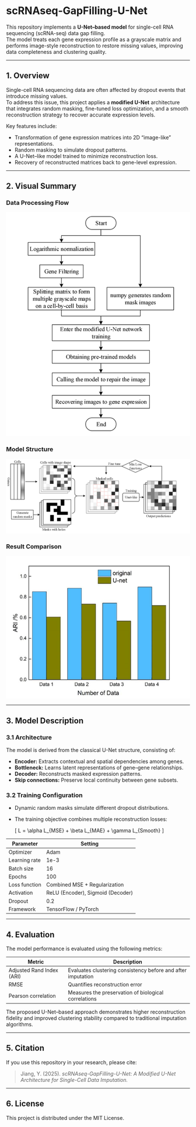 # scRNAseq-GapFilling-U-Net

This repository implements a **U-Net–based model** for single-cell RNA sequencing (scRNA-seq) data gap filling.  
The model treats each gene expression profile as a grayscale matrix and performs image-style reconstruction to restore missing values, improving data completeness and clustering quality.

---

## 1. Overview

Single-cell RNA sequencing data are often affected by dropout events that introduce missing values.  
To address this issue, this project applies a **modified U-Net** architecture that integrates random masking, fine-tuned loss optimization, and a smooth reconstruction strategy to recover accurate expression levels.

Key features include:
- Transformation of gene expression matrices into 2D “image-like” representations.  
- Random masking to simulate dropout patterns.  
- A U-Net–like model trained to minimize reconstruction loss.  
- Recovery of reconstructed matrices back to gene-level expression.

---

## 2. Visual Summary

### Data Processing Flow
![Flowchart](figures/Single-cell%20sequencing%20data%20gap-filling%20algorithm%20flow%20chart.png)

### Model Structure
![Architecture](figures/Variable%20combination%20algorithm%20interpolation%20flow.png)

### Result Comparison
![Results](figures/Comparison%20of%20the%20clustering%20effect%20before%20and%20after%20filling%20the%20gap.png)


---

## 3. Model Description

### 3.1 Architecture
The model is derived from the classical U-Net structure, consisting of:
- **Encoder:** Extracts contextual and spatial dependencies among genes.  
- **Bottleneck:** Learns latent representations of gene–gene relationships.  
- **Decoder:** Reconstructs masked expression patterns.  
- **Skip connections:** Preserve local continuity between gene subsets.  

### 3.2 Training Configuration
- Dynamic random masks simulate different dropout distributions.  
- The training objective combines multiple reconstruction losses:

  \[
  L = \alpha L_{MSE} + \beta L_{MAE} + \gamma L_{Smooth}
  \]

| Parameter | Setting |
|------------|----------|
| Optimizer | Adam |
| Learning rate | 1e-3 |
| Batch size | 16 |
| Epochs | 100 |
| Loss function | Combined MSE + Regularization |
| Activation | ReLU (Encoder), Sigmoid (Decoder) |
| Dropout | 0.2 |
| Framework | TensorFlow / PyTorch |

---

## 4. Evaluation

The model performance is evaluated using the following metrics:

| Metric | Description |
|--------|--------------|
| Adjusted Rand Index (ARI) | Evaluates clustering consistency before and after imputation |
| RMSE | Quantifies reconstruction error |
| Pearson correlation | Measures the preservation of biological correlations |

The proposed U-Net–based approach demonstrates higher reconstruction fidelity and improved clustering stability compared to traditional imputation algorithms.

---

## 5. Citation

If you use this repository in your research, please cite:

> Jiang, Y. (2025). *scRNAseq-GapFilling-U-Net: A Modified U-Net Architecture for Single-Cell Data Imputation.*

---

## 6. License

This project is distributed under the MIT License.
